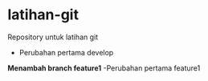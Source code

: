 # latihan-git
Repository untuk latihan git




- Perubahan pertama develop


**Menambah branch feature1**
-Perubahan pertama feature1